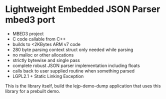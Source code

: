 # Lightweight Embedded JSON Parser mbed3 port

 - MBED3 project
 - C code callable from C++
 - builds to <2KBytes ARM v7 code
 - 280 byte parsing context struct only needed while parsing
 - no malloc or other allocations
 - strictly bytewise and single pass
 - complete robust JSON parser implementation including floats
 - calls back to user supplied routine when something parsed
 - LGPL2.1 + Static Linking Exception

 This is the library itself, build the lejp-demo-dump application that
 uses this library for a prebuilt demo.
 
